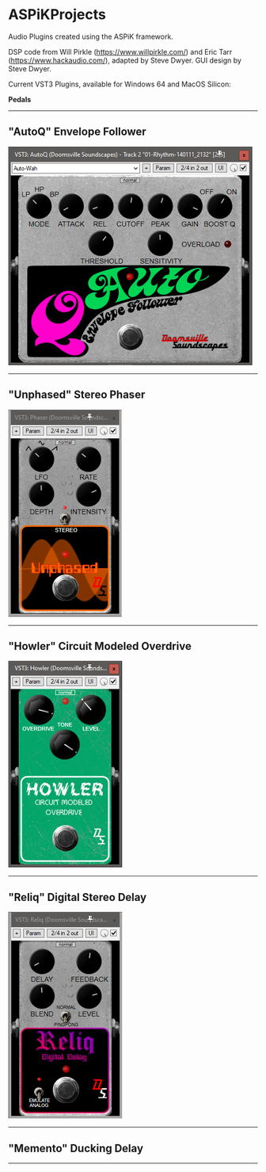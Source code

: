 # ASPiKProjects
Audio Plugins created using the ASPiK framework.

DSP code from Will Pirkle (https://www.willpirkle.com/) and Eric Tarr (https://www.hackaudio.com/), adapted by Steve Dwyer. GUI design by Steve Dwyer.

Current VST3 Plugins, available for Windows 64 and MacOS Silicon:

**Pedals**

----------

## "AutoQ" Envelope Follower ##

![](https://github.com/DoomyDwyer/ASPiKProjects/blob/main/pics/AutoQ_screenshot.png)

----------

## "Unphased" Stereo Phaser ##

![](https://github.com/DoomyDwyer/ASPiKProjects/blob/main/pics/Phaser_screenshot.png)

----------

## "Howler" Circuit Modeled Overdrive ##
![](https://github.com/DoomyDwyer/ASPiKProjects/blob/main/pics/Howler_screenshot.png)

----------

## "Reliq" Digital Stereo Delay ##
![](https://github.com/DoomyDwyer/ASPiKProjects/blob/main/pics/Reliq_screenshot.png)

----------

## "Memento" Ducking Delay ##

----------

